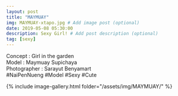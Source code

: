 ```yaml
---
layout: post
title: "MAYMUAY"
img: MAYMUAY-xtapo.jpg # Add image post (optional)
date: 2019-05-08 05:30:00
description: Sexy Girl! # Add post description (optional)
tag: [sexy]
---
```


Concept : Girl in the garden  
Model : Maymuay Supichaya  
Photographer : Sarayut Benyamart  
#NaiPenNueng #Model #Sexy #Cute

{% include image-gallery.html folder="/assets/img/MAYMUAY/" %}
